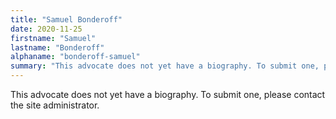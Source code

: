 ```yaml
---
title: "Samuel Bonderoff"
date: 2020-11-25
firstname: "Samuel"
lastname: "Bonderoff"
alphaname: "bonderoff-samuel"
summary: "This advocate does not yet have a biography. To submit one, please contact the site administrator."
---
```

This advocate does not yet have a biography. To submit one, please contact the site administrator.

